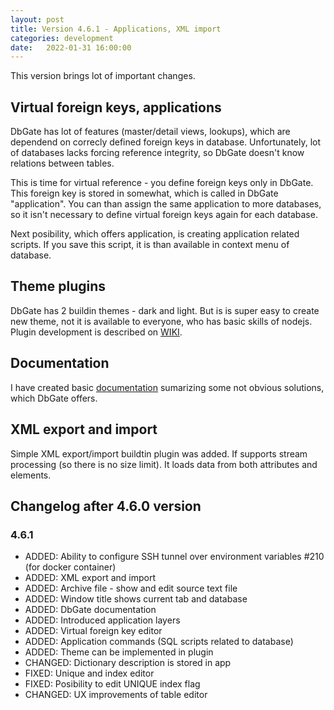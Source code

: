 ```yaml
---
layout: post
title: Version 4.6.1 - Applications, XML import
categories: development
date:   2022-01-31 16:00:00
---
```


This version brings lot of important changes.

<!--more--> 

## Virtual foreign keys, applications
DbGate has lot of features (master/detail views, lookups), which are dependend on correcly defined foreign keys in database. Unfortunately, lot of databases lacks forcing reference integrity, so DbGate doesn't know relations between tables.

This is time for virtual reference - you define foreign keys only in DbGate. This foreign key is stored in somewhat, which is called in DbGate "application". You can than assign the same application to more databases, so it isn't necessary to define virtual foreign keys again for each database.

Next posibility, which offers application, is creating application related scripts. If you save this script, it is than available in context menu of database.

## Theme plugins
DbGate has 2 buildin themes - dark and light. But is is super easy to create new theme, not it is available to everyone, who has basic skills of nodejs. Plugin development is described on [WIKI](https://github.com/dbgate/dbgate/wiki/Plugin-development).

## Documentation
I have created basic [documentation](https://github.com/dbgate/dbgate/wiki/) sumarizing some not obvious solutions, which DbGate offers. 

## XML export and import
Simple XML export/import buildtin plugin was added. If supports stream processing (so there is no size limit). It loads data from both attributes and elements.

## Changelog after 4.6.0 version

### 4.6.1
- ADDED: Ability to configure SSH tunnel over environment variables #210 (for docker container)
- ADDED: XML export and import
- ADDED: Archive file - show and edit source text file
- ADDED: Window title shows current tab and database
- ADDED: DbGate documentation
- ADDED: Introduced application layers
- ADDED: Virtual foreign key editor
- ADDED: Application commands (SQL scripts related to database)
- ADDED: Theme can be implemented in plugin
- CHANGED: Dictionary description is stored in app
- FIXED: Unique and index editor
- FIXED: Posibility to edit UNIQUE index flag
- CHANGED: UX improvements of table editor

